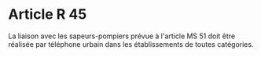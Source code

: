 # Article R 45

La liaison avec les sapeurs-pompiers prévue à l'article MS 51 doit être réalisée par téléphone urbain dans les établissements de toutes catégories.
